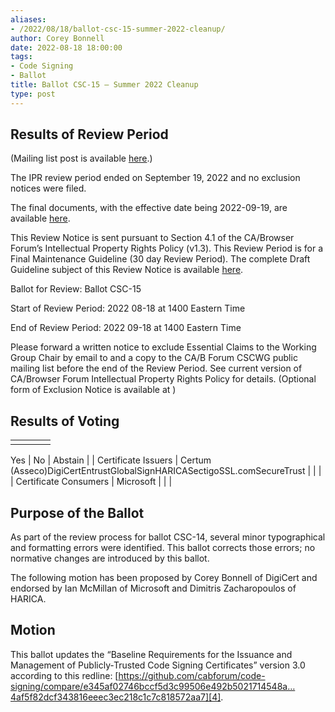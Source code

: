 ```yaml
---
aliases:
- /2022/08/18/ballot-csc-15-summer-2022-cleanup/
author: Corey Bonnell
date: 2022-08-18 18:00:00
tags:
- Code Signing
- Ballot
title: Ballot CSC-15 – Summer 2022 Cleanup
type: post
---
```


## Results of Review Period

(Mailing list post is available [here][1].)

The IPR review period ended on September 19, 2022 and no exclusion notices were filed.

The final documents, with the effective date being 2022-09-19, are available [here][2].

This Review Notice is sent pursuant to Section 4.1 of the CA/Browser Forum’s Intellectual Property Rights Policy (v1.3). This Review Period is for a Final Maintenance Guideline (30 day Review Period). The complete Draft Guideline subject of this Review Notice is available [here][3].

Ballot for Review: Ballot CSC-15

Start of Review Period: 2022 08-18 at 1400 Eastern Time

End of Review Period: 2022 09-18 at 1400 Eastern Time

Please forward a written notice to exclude Essential Claims to the Working Group Chair by email to and a copy to the CA/B Forum CSCWG public mailing list before the end of the Review Period. See current version of CA/Browser Forum Intellectual Property Rights Policy for details. (Optional form of Exclusion Notice is available at )

## Results of Voting

| | | | |
| --- | --- | --- | --- |
| |
Yes
|
No
|
Abstain
|
|
Certificate Issuers
|
Certum (Asseco)DigiCertEntrustGlobalSignHARICASectigoSSL.comSecureTrust
| | |
|
Certificate Consumers
|
Microsoft
| | |

## Purpose of the Ballot

As part of the review process for ballot CSC-14, several minor typographical and formatting errors were identified. This ballot corrects those errors; no normative changes are introduced by this ballot.

The following motion has been proposed by Corey Bonnell of DigiCert and endorsed by Ian McMillan of Microsoft and Dimitris Zacharopoulos of HARICA.

## Motion

This ballot updates the “Baseline Requirements for the Issuance and Management of Publicly‐Trusted Code Signing Certificates” version 3.0 according to this redline: [https://github.com/cabforum/code-signing/compare/e345af02746bccf5d3c99506e492b5021714548a…4af5f82dcf343816eeec3ec218c1c7c818572aa7][4].

[1]: https://lists.cabforum.org/pipermail/cscwg-public/2022-September/000876.html
[2]: /working-groups/code-signing/documents/
[3]: /uploads/Baseline-Requirements-for-the-Issuance-and-Management-of-Code-Signing.v3.1_redline.pdf
[4]: https://github.com/cabforum/code-signing/compare/e345af02746bccf5d3c99506e492b5021714548a...4af5f82dcf343816eeec3ec218c1c7c818572aa7